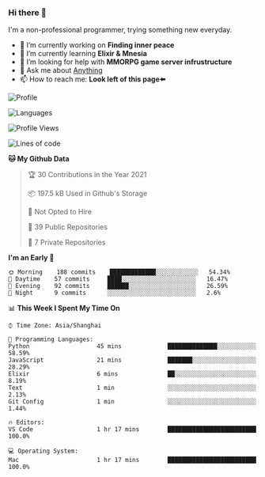 ### Hi there 👋

I'm a non-professional programmer, trying something new everyday.

<!--
**dyzdyz010/dyzdyz010** is a ✨ _special_ ✨ repository because its `README.md` (this file) appears on your GitHub profile.
-->

- 🔭 I’m currently working on **Finding inner peace**
- 🌱 I’m currently learning **Elixir & Mnesia**
- 🤔 I’m looking for help with **MMORPG game server infrustructure**
- 💬 Ask me about [Anything](https://github.com/dyzdyz010/dyzdyz010/issues)
- 📫 How to reach me: **Look left of this page⬅️**

<!-- - 👯 I’m looking to collaborate on
- 😄 Pronouns: ...
- ⚡ Fun fact: ...
 -->
 
![Profile](https://github-readme-stats.vercel.app/api?username=dyzdyz010&count_private=true&show_icons=true&theme=dracula&include_all_commits=true)

![Languages](https://github-readme-stats.vercel.app/api/top-langs/?username=dyzdyz010&theme=dracula&hide=html,jupyter+notebook&count_private=true&show_icons=true)

<!--START_SECTION:waka-->
![Profile Views](http://img.shields.io/badge/Profile%20Views-1-blue)

![Lines of code](https://img.shields.io/badge/From%20Hello%20World%20I%27ve%20Written-19402%20lines%20of%20code-blue)

**🐱 My Github Data** 

> 🏆 30 Contributions in the Year 2021
 > 
> 📦 197.5 kB Used in Github's Storage 
 > 
> 🚫 Not Opted to Hire
 > 
> 📜 39 Public Repositories 
 > 
> 🔑 7 Private Repositories  
 > 
**I'm an Early 🐤** 

```text
🌞 Morning    188 commits    █████████████░░░░░░░░░░░░   54.34% 
🌆 Daytime    57 commits     ████░░░░░░░░░░░░░░░░░░░░░   16.47% 
🌃 Evening    92 commits     ██████░░░░░░░░░░░░░░░░░░░   26.59% 
🌙 Night      9 commits      ░░░░░░░░░░░░░░░░░░░░░░░░░   2.6%

```


📊 **This Week I Spent My Time On** 

```text
⌚︎ Time Zone: Asia/Shanghai

💬 Programming Languages: 
Python                   45 mins             ██████████████░░░░░░░░░░░   58.59% 
JavaScript               21 mins             ███████░░░░░░░░░░░░░░░░░░   28.29% 
Elixir                   6 mins              ██░░░░░░░░░░░░░░░░░░░░░░░   8.19% 
Text                     1 min               ░░░░░░░░░░░░░░░░░░░░░░░░░   2.13% 
Git Config               1 min               ░░░░░░░░░░░░░░░░░░░░░░░░░   1.44%

🔥 Editors: 
VS Code                  1 hr 17 mins        █████████████████████████   100.0%

💻 Operating System: 
Mac                      1 hr 17 mins        █████████████████████████   100.0%

```


<!--END_SECTION:waka-->
